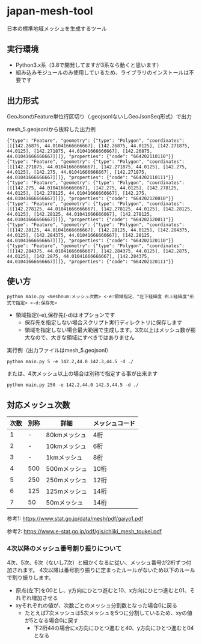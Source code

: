 # japan-mesh-tool

日本の標準地域メッシュを生成するツール

## 実行環境
- Python3.x系（3.8で開発してますが3系なら動くと思います）
- 組み込みモジュールのみ使用しているため、ライブラリのインストールは不要です

## 出力形式
GeoJsonのFeature単位行区切り（.geojsonlないしGeoJsonSeq形式）で出力

mesh_5.geojsonlから抜粋した出力例
```
{"type": "Feature", "geometry": {"type": "Polygon", "coordinates": [[[142.26875, 44.01041666666667], [142.26875, 44.0125], [142.271875, 44.0125], [142.271875, 44.01041666666667], [142.26875, 44.01041666666667]]]}, "properties": {"code": "664202110110"}}
{"type": "Feature", "geometry": {"type": "Polygon", "coordinates": [[[142.271875, 44.01041666666667], [142.271875, 44.0125], [142.275, 44.0125], [142.275, 44.01041666666667], [142.271875, 44.01041666666667]]]}, "properties": {"code": "664202110111"}}
{"type": "Feature", "geometry": {"type": "Polygon", "coordinates": [[[142.275, 44.01041666666667], [142.275, 44.0125], [142.278125, 44.0125], [142.278125, 44.01041666666667], [142.275, 44.01041666666667]]]}, "properties": {"code": "664202120010"}}
{"type": "Feature", "geometry": {"type": "Polygon", "coordinates": [[[142.278125, 44.01041666666667], [142.278125, 44.0125], [142.28125, 44.0125], [142.28125, 44.01041666666667], [142.278125, 44.01041666666667]]]}, "properties": {"code": "664202120011"}}
{"type": "Feature", "geometry": {"type": "Polygon", "coordinates": [[[142.28125, 44.01041666666667], [142.28125, 44.0125], [142.284375, 44.0125], [142.284375, 44.01041666666667], [142.28125, 44.01041666666667]]]}, "properties": {"code": "664202120110"}}
{"type": "Feature", "geometry": {"type": "Polygon", "coordinates": [[[142.284375, 44.01041666666667], [142.284375, 44.0125], [142.2875, 44.0125], [142.2875, 44.01041666666667], [142.284375, 44.01041666666667]]]}, "properties": {"code": "664202120111"}}
```

## 使い方

```
python main.py <meshnum:メッシュ次数> <-e:領域指定、"左下経緯度 右上経緯度"形式で指定> <-d:保存先>
```

- 領域指定(-e),保存先(-d)はオプションです
    - 保存先を指定しない場合スクリプト実行ディレクトリに保存します
    - 領域を指定しない場合最大範囲で生成します。3次以上はメッシュ数が膨大なので、大きな領域にすべきではありません


実行例（出力ファイルはmesh_5.geojsonl）
```
python main.py 5 -e 142.2,44.0 142.3,44.5 -d ./
```

または、4次メッシュ以上の場合は別称で指定する事が出来ます
```
python main.py 250 -e 142.2,44.0 142.3,44.5 -d ./
```

## 対応メッシュ次数

|  次数  |  別称  |  詳細  |  メッシュコード  |
| ---- | ---- | ---- | ---- |
|  1  |  -  |  80kmメッシュ |  4桁  |
|  2  |  -  |  10kmメッシュ |  6桁  |
|  3  |  -  |  1kmメッシュ  |  8桁  |
|  4  |  500  |  500mメッシュ |  10桁  |
|  5  |  250  |  250mメッシュ |  12桁  |
|  6  |  125  |  125mメッシュ |  14桁  |
|  7  |  50  |  50mメッシュ  |  14桁  |

参考1: https://www.stat.go.jp/data/mesh/pdf/gaiyo1.pdf

参考2: https://www.e-stat.go.jp/pdf/gis/chiiki_mesh_toukei.pdf

### 4次以降のメッシュ番号割り振りについて
4次、5次、6次（ないし7次）と細かくなるに従い、メッシュ番号が2桁ずつ付加されます。
4次以降は番号割り振りに定まったルールがないため以下のルールで割り振りします。
- 原点(左下)を00とし、y方向にひとつ進むと10、x方向にひとつ進むと01、それぞれ増加させる
- xyそれぞれの値が、次数ごとのメッシュ分割数となった場合0に戻る
    - たとえば7次メッシュは5次メッシュを5つに分割しているため、xyの値が5となる場合0に戻す
        - 下2桁44の場合にx方向にひとつ進むと40、y方向にひとつ進むと04となる